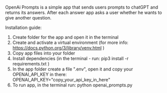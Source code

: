 OpenAi Prompts
is a simple app that sends users prompts to chatGPT and returns its answers.
After each answer app asks a user whether he wants to give another question.

Installation guide:

1. Create folder for the app and open it in the terminal
2. Create and activate a virtual environment
   (for more info: https://docs.python.org/3/library/venv.html )
3. Copy app files into your folder
4. Install dependencies (in the terminal - run: pip3 install -r requirements.txt )
5. In the app folder create a file ".env", open it and copy your OPENAI_API_KEY in there:
   OPENAI_API_KEY="copy_your_api_key_in_here"
6. To run app, in the terminal run:
   python openai_prompts.py
